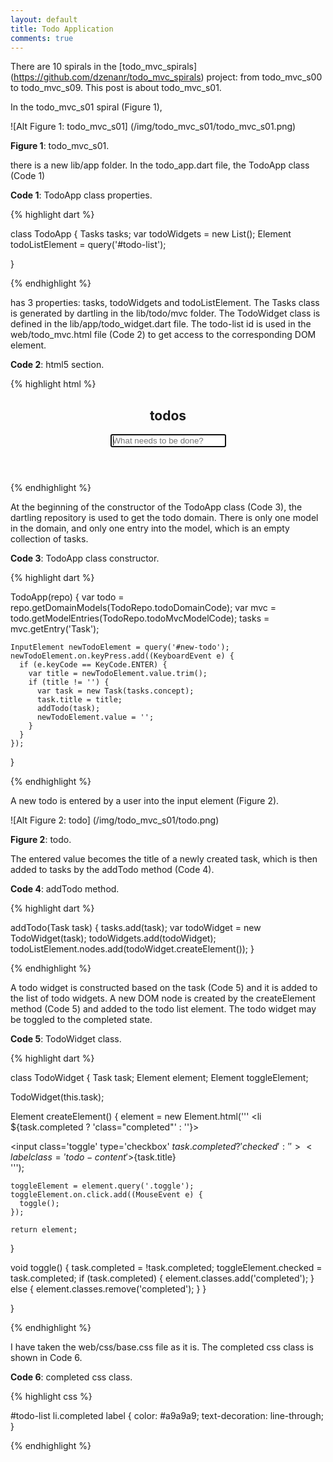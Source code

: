 ```yaml
---
layout: default
title: Todo Application
comments: true
---
```


There are 10 spirals in the [todo_mvc_spirals] (https://github.com/dzenanr/todo_mvc_spirals) project: from todo_mvc_s00 to todo_mvc_s09. This post is about todo_mvc_s01.

In the todo_mvc_s01 spiral (Figure 1), 

![Alt Figure 1: todo_mvc_s01] (/img/todo_mvc_s01/todo_mvc_s01.png)

**Figure 1**: todo_mvc_s01.

there is a new lib/app folder. In the todo_app.dart file, the TodoApp class (Code 1)

**Code 1**: TodoApp class properties.

{% highlight dart %}

class TodoApp {
  Tasks tasks;
  var todoWidgets = new List<TodoWidget>();
  Element todoListElement = query('#todo-list');
  
}

{% endhighlight %}

has 3 properties: tasks, todoWidgets and todoListElement. The Tasks class is generated by dartling in the lib/todo/mvc folder. The TodoWidget class is defined in the lib/app/todo_widget.dart file. The todo-list id is used in the web/todo_mvc.html file (Code 2) to get access to the corresponding DOM element.

**Code 2**: html5 section.

{% highlight html %}

  <section id="todoapp">
    <header id="header">
      <h1>todos</h1>
      <input id="new-todo" placeholder="What needs to be done?" autofocus>
    </header>
    <section id="main">
      <ul id="todo-list"></ul>
    </section>
  </section>

{% endhighlight %}

At the beginning of the constructor of the TodoApp class (Code 3), the dartling repository is used to get the todo domain. There is only one model in the domain, and only one entry into the model, which is an empty collection of tasks.

**Code 3**: TodoApp class constructor.

{% highlight dart %}

  TodoApp(repo) {
    var todo = repo.getDomainModels(TodoRepo.todoDomainCode);
    var mvc = todo.getModelEntries(TodoRepo.todoMvcModelCode);
    tasks = mvc.getEntry('Task');
    
    InputElement newTodoElement = query('#new-todo');
    newTodoElement.on.keyPress.add((KeyboardEvent e) {
      if (e.keyCode == KeyCode.ENTER) {
        var title = newTodoElement.value.trim();
        if (title != '') {
          var task = new Task(tasks.concept);
          task.title = title;
          addTodo(task);
          newTodoElement.value = '';
        }
      }
    });
  }

{% endhighlight %}

A new todo is entered by a user into the input element (Figure 2). 

![Alt Figure 2: todo] (/img/todo_mvc_s01/todo.png)

**Figure 2**: todo.

The entered value becomes the title of a newly created task, which is then added to tasks by the addTodo method (Code 4).

**Code 4**: addTodo method.

{% highlight dart %}

  addTodo(Task task) {
    tasks.add(task);
    var todoWidget = new TodoWidget(task);
    todoWidgets.add(todoWidget);
    todoListElement.nodes.add(todoWidget.createElement());
  }

{% endhighlight %}

A todo widget is constructed based on the task (Code 5) and it is added to the list of todo widgets. A new DOM node is created by the createElement method (Code 5) and added to the todo list element. The todo widget may be toggled to the completed state.

**Code 5**: TodoWidget class.

{% highlight dart %}

class TodoWidget {
  Task task;
  Element element;
  Element toggleElement;

  TodoWidget(this.task);

  Element createElement() {
    element = new Element.html('''
	<li ${task.completed ? 'class="completed"' : ''}>
	  <div class='view'>
          <input class='toggle' type='checkbox' 
            ${task.completed ? 'checked' : ''}>
	    <label class='todo-content'>${task.title}</label>
	  </div>
	</li>
    ''');

    toggleElement = element.query('.toggle');
    toggleElement.on.click.add((MouseEvent e) {
      toggle();
    });

    return element;
  }

  void toggle() {
    task.completed = !task.completed;
    toggleElement.checked = task.completed;
    if (task.completed) {
      element.classes.add('completed');
    } else {
      element.classes.remove('completed');
    }
  }

}

{% endhighlight %}

I have taken the web/css/base.css file as it is. The completed css class is shown in Code 6.

**Code 6**: completed css class.

{% highlight css %}

#todo-list li.completed label {
  color: #a9a9a9;
  text-decoration: line-through;
}

{% endhighlight %}

